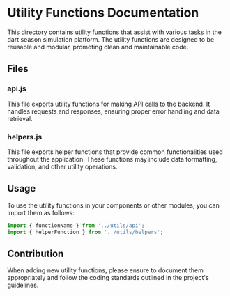 # Utility Functions Documentation

This directory contains utility functions that assist with various tasks in the dart season simulation platform. The utility functions are designed to be reusable and modular, promoting clean and maintainable code.

## Files

### api.js
This file exports utility functions for making API calls to the backend. It handles requests and responses, ensuring proper error handling and data retrieval.

### helpers.js
This file exports helper functions that provide common functionalities used throughout the application. These functions may include data formatting, validation, and other utility operations.

## Usage
To use the utility functions in your components or other modules, you can import them as follows:

```javascript
import { functionName } from '../utils/api';
import { helperFunction } from '../utils/helpers';
```

## Contribution
When adding new utility functions, please ensure to document them appropriately and follow the coding standards outlined in the project's guidelines.